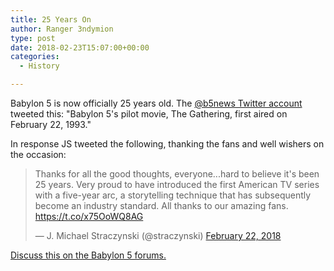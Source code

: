 ```yaml
---
title: 25 Years On
author: Ranger 3ndymion
type: post
date: 2018-02-23T15:07:00+00:00
categories:
  - History

---
```

Babylon 5 is now officially 25 years old. The [@b5news Twitter account](https://twitter.com/B5News) tweeted this: "Babylon 5's pilot movie, The Gathering, first aired on February 22, 1993."

In response JS tweeted the following, thanking the fans and well wishers on the occasion:

<blockquote class="twitter-tweet" data-lang="en"><p lang="en" dir="ltr">Thanks for all the good thoughts, everyone...hard to believe it&#39;s been 25 years. Very proud to have introduced the first American TV series with a five-year arc, a storytelling technique that has subsequently become an industry standard. All thanks to our amazing fans. <a href="https://t.co/x75OoWQ8AG">https://t.co/x75OoWQ8AG</a></p>&mdash; J. Michael Straczynski (@straczynski) <a href="https://twitter.com/straczynski/status/966823080298299393?ref_src=twsrc%5Etfw">February 22, 2018</a></blockquote> <script async src="https://platform.twitter.com/widgets.js" charset="utf-8"></script>

[Discuss this on the Babylon 5 forums.](https://www.facebook.com/photo.php?fbid=10214070630992235&set=gm.1436284953143041&type=3&theater&ifg=1)
